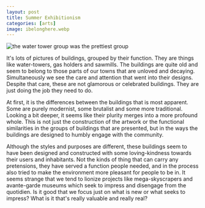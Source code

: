 ```yaml
---
layout: post
title: Summer Exhibitionism 
categories: [arts]
image: ibelonghere.webp
---
```


![the water tower group was the prettiest group]({{site.url}}/img/water-tower.jpg)

It's lots of pictures of buildings, grouped by their function. They are things like water-towers, gas holders and sawmills. The buildings are quite old and seem to belong to those parts of our towns that are unloved and decaying. Simultaneously we see the care and attention that went into their designs. Despite that care, these are not glamorous or celebrated buildings. They are just doing the job they need to do. 

<!--more-->

At first, it is the differences between the buildings that is most apparent. Some are purely modernist, some brutalist and some more traditional. Looking a bit deeper, it seems like their plurity merges into a more profound whole. This is not just the construction of the artwork or the functional similarities in the groups of buildings that are presented, but in the ways the buildings are designed to humbly engage with the community.

Although the styles and purposes are different, these buildings seem to have been designed and constructed with some loving-kindness towards their users and inhabitants. Not the kinds of thing that can carry any pretensions, they have served a function people needed, and in the process also tried to make the environment more pleasant for people to be in. It seems strange that we tend to lionize projects like mega-skyscrapers and avante-garde museums which seek to impress and disengage from the quotidien. Is it good that we focus just on what is new or what seeks to impress? What is it that's really valuable and really real?
